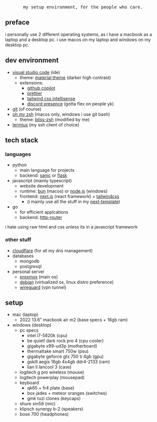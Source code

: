 <p align="center">
    <br>
    <br>
    <samp>
    my setup environment, for the people who care.
    </samp>
</p>

## preface

i personally use 2 different operating systems, as i have a macbook as a laptop and a desktop pc. i use macos on my laptop and windows on my desktop pc.

## dev environment

- [visual studio code](https://code.visualstudio.com/) (ide)
  - theme: [material theme](https://marketplace.visualstudio.com/items?itemName=Equinusocio.vsc-community-material-theme) (darker high contrast)
  - extensions:
    - [github copilot](https://marketplace.visualstudio.com/items?itemName=GitHub.copilot)
    - [prettier](https://marketplace.visualstudio.com/items?itemName=esbenp.prettier-vscode)
    - [tailwind css intellisense](https://marketplace.visualstudio.com/items?itemName=bradlc.vscode-tailwindcss)
    - [discord presence](https://marketplace.visualstudio.com/items?itemName=icrawl.discord-vscode) (gotta flex on people yk)
- [git](https://git-scm.com/) (of course)
- [oh my zsh](https://ohmyz.sh/) (macos only, windows i use git bash)
  - theme: [bliss-zsh](https://github.com/jckli/bliss-zsh) (modified by me)
- [termius](https://termius.com/) (my ssh client of choice)

## tech stack

### languages

- python
  - main language for projects
  - backend: [sanic](https://sanic.dev/) or [flask](https://flask.palletsprojects.com/)
- javascript (mainly typescript)
  - website development
  - runtime: [bun](https://bun.sh/) (macos) or [node.js](https://nodejs.org/) (windows)
  - frontend: [next.js](https://nextjs.org/) (react framework) + [tailwindcss](https://tailwindcss.com/)
    - (i mainly use all the stuff in my [next-template](https://github.com/jckli/next-template))
- go
  - for efficient applcations
  - backend: [http-router](https://github.com/julienschmidt/httprouter)

i hate using raw html and css unless its in a javascript framework

### other stuff

- [cloudflare](https://www.cloudflare.com/) (for all my dns management)
- databases
  - mongodb
  - postgresql
- personal server
  - [proxmox](https://www.proxmox.com/) (main os)
  - [debian](https://www.debian.org/) (virtualized os, linux distro preference)
  - [wireguard](https://www.wireguard.com/) (vpn tunnel)

## setup

- mac (laptop)
  - 2022 13.6" macbook air m2 (base specs + 16gb ram)
- windows (desktop)
  - pc specs
    - intel i7-5820k (cpu)
    - be quiet! dark rock pro 4 (cpu cooler)
    - gigabyte x99-ud3p (motherboard)
    - thermaltake smart 750w (psu)
    - gigabyte geforce gtx 750 ti 4gb (gpu)
    - gskill aegis 16gb 4x4gb ddr4-2133 (ram)
    - lian li lancool 3 (case)
  - logitech g pro wireless (mouse)
  - logitech powerplay (mousepad)
  - keyboard
    - qk65 + fr4 plate (base)
    - box jades + meteor oranges (switches)
    - gmk tuzi clones (keycaps)
  - shure sm58 (mic)
  - klipsch synergy b-2 (speakers)
  - bose 700 (headphones)
